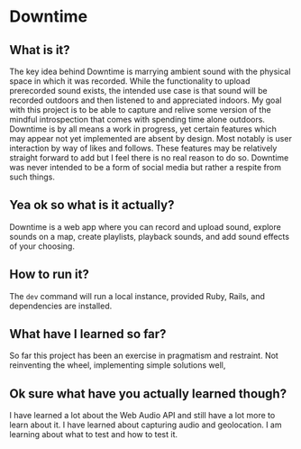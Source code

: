 # Downtime
## What is it?
The key idea behind Downtime is marrying ambient sound with the physical space in which it was recorded. While the functionality to upload prerecorded sound exists, the intended use case is that sound will be recorded outdoors and then listened to and appreciated indoors. My goal with this project is to be able to capture and relive some version of the mindful introspection that comes with spending time alone outdoors.
Downtime is by all means a work in progress, yet certain features which may appear not yet implemented are absent by design. Most notably is user interaction by way of likes and follows. These features may be relatively straight forward to add but I feel there is no real reason to do so. Downtime was never intended to be a form of social media but rather a respite from such things.

## Yea ok so what is it actually?
Downtime is a web app where you can record and upload sound, explore sounds on a map, create playlists, playback sounds, and add sound effects of your choosing.

## How to run it?
The `dev` command will run a local instance, provided Ruby, Rails, and dependencies are installed.

## What have I learned so far?
So far this project has been an exercise in pragmatism and restraint. Not reinventing the wheel, implementing simple solutions well,

## Ok sure what have you actually learned though?
I have learned a lot about the Web Audio API and still have a lot more to learn about it. I have learned about capturing audio and geolocation. I am learning about what to test and how to test it.

